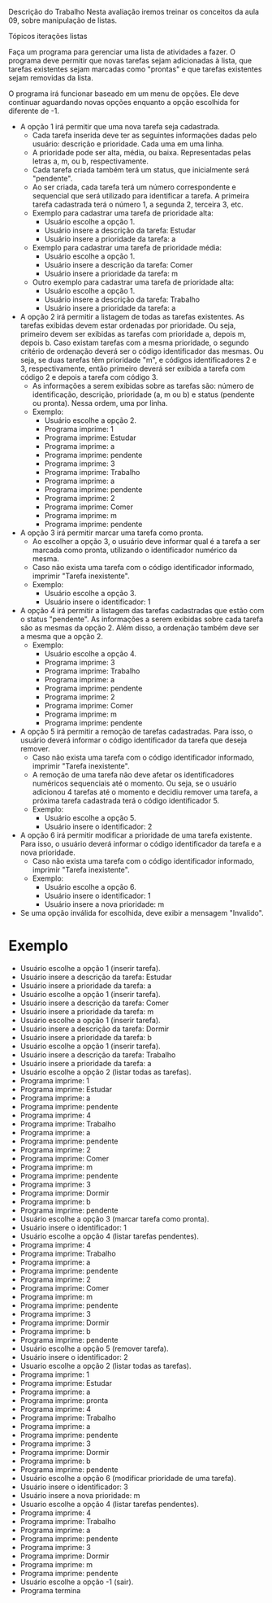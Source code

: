 Descrição do Trabalho
Nesta avaliação iremos treinar os conceitos da aula 09, sobre manipulação de listas.

 
Tópicos
 iterações    listas  

Faça um programa para gerenciar uma lista de atividades a fazer. O programa deve permitir que novas tarefas sejam adicionadas à lista, que tarefas existentes sejam marcadas como "prontas" e que tarefas existentes sejam removidas da lista.
 
O programa irá funcionar baseado em um menu de opções. Ele deve continuar aguardando novas opções enquanto a opção escolhida for diferente de -1.

- A opção 1 irá permitir que uma nova tarefa seja cadastrada.
    - Cada tarefa inserida deve ter as seguintes informações dadas pelo usuário: descrição e prioridade. Cada uma em uma linha.
    - A prioridade pode ser alta, média, ou baixa. Representadas pelas letras a, m, ou b, respectivamente.
    - Cada tarefa criada também terá um status, que inicialmente será "pendente".
    - Ao ser criada, cada tarefa terá um número correspondente e sequencial que será utilizado para identificar a tarefa. A primeira tarefa cadastrada terá o número 1, a segunda 2, terceira 3, etc.
    - Exemplo para cadastrar uma tarefa de prioridade alta:
        - Usuário escolhe a opção 1.
        - Usuário insere a descrição da tarefa: Estudar
        - Usuário insere a prioridade da tarefa: a
    - Exemplo para cadastrar uma tarefa de prioridade média:
        - Usuário escolhe a opção 1.
        - Usuário insere a descrição da tarefa: Comer
        - Usuário insere a prioridade da tarefa: m
    - Outro exemplo para cadastrar uma tarefa de prioridade alta:
        - Usuário escolhe a opção 1.
        - Usuário insere a descrição da tarefa: Trabalho
        - Usuário insere a prioridade da tarefa: a
- A opção 2 irá permitir a listagem de todas as tarefas existentes. As tarefas exibidas devem estar ordenadas por prioridade.  Ou seja, primeiro devem ser exibidas as tarefas com prioridade a, depois m, depois b. Caso existam tarefas com a mesma prioridade, o segundo critério de ordenação deverá ser o código identificador das mesmas. Ou seja, se duas tarefas têm prioridade "m", e códigos identificadores 2 e 3, respectivamente, então primeiro deverá ser exibida a tarefa com código 2 e depois a tarefa com código 3.
    - As informações a serem exibidas sobre as tarefas são: número de identificação, descrição, prioridade (a, m ou b) e status (pendente ou pronta). Nessa ordem, uma por linha.
    - Exemplo:
        - Usuário escolhe a opção 2.
        - Programa imprime: 1
        - Programa imprime: Estudar
        - Programa imprime: a
        - Programa imprime: pendente
        - Programa imprime: 3
        - Programa imprime: Trabalho
        - Programa imprime: a
        - Programa imprime: pendente
        - Programa imprime: 2
        - Programa imprime: Comer
        - Programa imprime: m
        - Programa imprime: pendente
- A opção 3 irá permitir marcar uma tarefa como pronta.
    - Ao escolher a opção 3, o usuário deve informar qual é a tarefa a ser marcada como pronta, utilizando o identificador numérico da mesma.
    - Caso não exista uma tarefa com o código identificador informado, imprimir "Tarefa inexistente".
    - Exemplo:
        - Usuário escolhe a opção 3.
        - Usuário insere o identificador: 1
- A opção 4 irá permitir a listagem das tarefas cadastradas que estão com o status "pendente". As informações a serem exibidas sobre cada tarefa são as mesmas da opção 2. Além disso, a ordenação também deve ser a mesma que a opção 2.
    - Exemplo:
        - Usuário escolhe a opção 4.
        - Programa imprime: 3
        - Programa imprime: Trabalho
        - Programa imprime: a
        - Programa imprime: pendente
        - Programa imprime: 2
        - Programa imprime: Comer
        - Programa imprime: m
        - Programa imprime: pendente
- A opção 5 irá permitir a remoção de tarefas cadastradas. Para isso, o usuário deverá informar o código identificador da tarefa que deseja remover.
    - Caso não exista uma tarefa com o código identificador informado, imprimir "Tarefa inexistente".
    - A remoção de uma tarefa não deve afetar os identificadores numéricos sequenciais até o momento. Ou seja, se o usuário adicionou 4 tarefas até o momento e decidiu remover uma tarefa, a próxima tarefa cadastrada terá o código identificador 5.
    - Exemplo:
        - Usuário escolhe a opção 5.
        - Usuário insere o identificador: 2
- A opção 6 irá permitir modificar a prioridade de uma tarefa existente. Para isso, o usuário deverá informar o código identificador da tarefa e a nova prioridade.
    - Caso não exista uma tarefa com o código identificador informado, imprimir "Tarefa inexistente".
    - Exemplo:
        - Usuário escolhe a opção 6.
        - Usuário insere o identificador: 1
        - Usuário insere a nova prioridade: m
- Se uma opção inválida for escolhida, deve exibir a mensagem "Invalido".



# Exemplo

- Usuário escolhe a opção 1 (inserir tarefa).
- Usuário insere a descrição da tarefa: Estudar
- Usuário insere a prioridade da tarefa: a
- Usuário escolhe a opção 1 (inserir tarefa).
- Usuário insere a descrição da tarefa: Comer
- Usuário insere a prioridade da tarefa: m
- Usuário escolhe a opção 1 (inserir tarefa).
- Usuário insere a descrição da tarefa: Dormir
- Usuário insere a prioridade da tarefa: b
- Usuário escolhe a opção 1 (inserir tarefa).
- Usuário insere a descrição da tarefa: Trabalho
- Usuário insere a prioridade da tarefa: a
- Usuário escolhe a opção 2 (listar todas as tarefas).
- Programa imprime: 1
- Programa imprime: Estudar
- Programa imprime: a
- Programa imprime: pendente
- Programa imprime: 4
- Programa imprime: Trabalho
- Programa imprime: a
- Programa imprime: pendente
- Programa imprime: 2
- Programa imprime: Comer
- Programa imprime: m
- Programa imprime: pendente
- Programa imprime: 3
- Programa imprime: Dormir
- Programa imprime: b
- Programa imprime: pendente
- Usuário escolhe a opção 3 (marcar tarefa como pronta).
- Usuário insere o identificador: 1
- Usuário escolhe a opção 4 (listar tarefas pendentes).
- Programa imprime: 4
- Programa imprime: Trabalho
- Programa imprime: a
- Programa imprime: pendente
- Programa imprime: 2
- Programa imprime: Comer
- Programa imprime: m
- Programa imprime: pendente
- Programa imprime: 3
- Programa imprime: Dormir
- Programa imprime: b
- Programa imprime: pendente
- Usuário escolhe a opção 5 (remover tarefa).
- Usuário insere o identificador: 2
- Usuario escolhe a opção 2 (listar todas as tarefas).
- Programa imprime: 1
- Programa imprime: Estudar
- Programa imprime: a
- Programa imprime: pronta
- Programa imprime: 4
- Programa imprime: Trabalho
- Programa imprime: a
- Programa imprime: pendente
- Programa imprime: 3
- Programa imprime: Dormir
- Programa imprime: b
- Programa imprime: pendente
- Usuário escolhe a opção 6 (modificar prioridade de uma tarefa).
- Usuário insere o identificador: 3
- Usuário insere a nova prioridade: m
- Usuario escolhe a opção 4 (listar tarefas pendentes).
- Programa imprime: 4
- Programa imprime: Trabalho
- Programa imprime: a
- Programa imprime: pendente
- Programa imprime: 3
- Programa imprime: Dormir
- Programa imprime: m
- Programa imprime: pendente
- Usuário escolhe a opção -1 (sair).
- Programa termina
